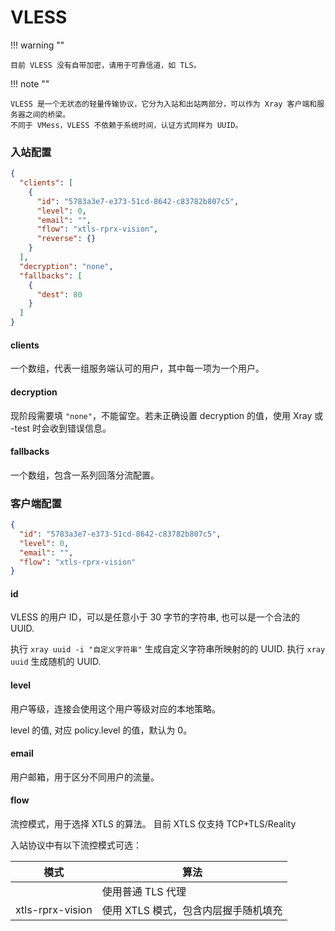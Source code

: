 # VLESS

!!! warning ""

    目前 VLESS 没有自带加密，请用于可靠信道，如 TLS。

!!! note ""

    VLESS 是一个无状态的轻量传输协议，它分为入站和出站两部分，可以作为 Xray 客户端和服务器之间的桥梁。
    不同于 VMess，VLESS 不依赖于系统时间，认证方式同样为 UUID。

### 入站配置

```json
{
  "clients": [
    {
      "id": "5783a3e7-e373-51cd-8642-c83782b807c5",
      "level": 0,
      "email": "",
      "flow": "xtls-rprx-vision",
      "reverse": {}
    }
  ],
  "decryption": "none",
  "fallbacks": [
    {
      "dest": 80
    }
  ]
}
```

#### clients

一个数组，代表一组服务端认可的用户，其中每一项为一个用户。

#### decryption

现阶段需要填 `"none"`，不能留空。若未正确设置 decryption 的值，使用 Xray 或 -test 时会收到错误信息。

#### fallbacks

一个数组，包含一系列回落分流配置。

### 客户端配置

```json
{
  "id": "5783a3e7-e373-51cd-8642-c83782b807c5",
  "level": 0,
  "email": "",
  "flow": "xtls-rprx-vision"
}
```

#### id

VLESS 的用户 ID，可以是任意小于 30 字节的字符串, 也可以是一个合法的 UUID.

执行 `xray uuid -i "自定义字符串"` 生成自定义字符串所映射的的 UUID.
执行 `xray uuid` 生成随机的 UUID.

#### level

用户等级，连接会使用这个用户等级对应的本地策略。

level 的值, 对应 policy.level 的值，默认为 0。

#### email

用户邮箱，用于区分不同用户的流量。

#### flow

流控模式，用于选择 XTLS 的算法。
目前 XTLS 仅支持 TCP+TLS/Reality

入站协议中有以下流控模式可选：

| 模式            | 算法                                 |
|------------------|-----------------------------------------|
|                 | 使用普通 TLS 代理                    |
| xtls-rprx-vision  | 使用 XTLS 模式，包含内层握手随机填充 |
